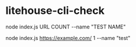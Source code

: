 # litehouse-cli-check

node index.js URL COUNT --name "TEST NAME"

node index.js https://example.com/ 1 --name "test"
